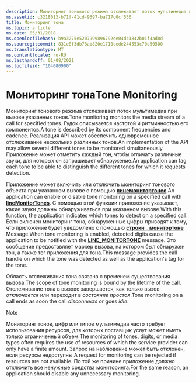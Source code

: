 ```yaml
---
description: Мониторинг тонового режима отслеживает поток мультимедиа при вызове указанных тонов.
ms.assetid: c3218013-b71f-41cd-9397-ba717c0cf556
title: Мониторинг тона
ms.topic: article
ms.date: 05/31/2018
ms.openlocfilehash: b9a3275e5207999896792ee04dc1842b01f4ad0d
ms.sourcegitcommit: 831e8f3db78ab820e1710cede244553c70e50500
ms.translationtype: MT
ms.contentlocale: ru-RU
ms.lasthandoff: 01/08/2021
ms.locfileid: "104080900"
---
```

# <a name="tone-monitoring"></a><span data-ttu-id="219b2-103">Мониторинг тона</span><span class="sxs-lookup"><span data-stu-id="219b2-103">Tone Monitoring</span></span>

<span data-ttu-id="219b2-104">Мониторинг тонового режима отслеживает поток мультимедиа при вызове указанных тонов.</span><span class="sxs-lookup"><span data-stu-id="219b2-104">Tone monitoring monitors the media stream of a call for specified tones.</span></span> <span data-ttu-id="219b2-105">Гудок описывается частотой и ритмичностью его компонентов.</span><span class="sxs-lookup"><span data-stu-id="219b2-105">A tone is described by its component frequencies and cadence.</span></span> <span data-ttu-id="219b2-106">Реализация API может обеспечить одновременное отслеживание нескольких различных тонов.</span><span class="sxs-lookup"><span data-stu-id="219b2-106">An implementation of the API may allow several different tones to be monitored simultaneously.</span></span> <span data-ttu-id="219b2-107">Приложение может отметить каждый тон, чтобы отличать различные звуки, для которых он запрашивает обнаружение.</span><span class="sxs-lookup"><span data-stu-id="219b2-107">An application can tag each tone to be able to distinguish the different tones for which it requests detection.</span></span>

<span data-ttu-id="219b2-108">Приложение может включить или отключить мониторинг тонового объекта при указанном вызове с помощью [**линемонитортонес**](/windows/desktop/api/Tapi/nf-tapi-linemonitortones).</span><span class="sxs-lookup"><span data-stu-id="219b2-108">An application can enable or disable tone monitoring on a specified call with [**lineMonitorTones**](/windows/desktop/api/Tapi/nf-tapi-linemonitortones).</span></span> <span data-ttu-id="219b2-109">С помощью этой функции приложение указывает, какие звуки должны обнаруживаться при указанном вызове.</span><span class="sxs-lookup"><span data-stu-id="219b2-109">With this function, the application indicates which tones to detect on a specified call.</span></span> <span data-ttu-id="219b2-110">Если включен мониторинг тона, обнаруженные цифры приводят к тому, что приложение будет уведомлено с помощью [**строки \_ монитортоне**](line-monitortone.md) Message.</span><span class="sxs-lookup"><span data-stu-id="219b2-110">When tone monitoring is enabled, detected digits cause the application to be notified with the [**LINE\_MONITORTONE**](line-monitortone.md) message.</span></span> <span data-ttu-id="219b2-111">Это сообщение предоставляет маркер вызова, на котором был обнаружен тон, а также тег приложения для тона.</span><span class="sxs-lookup"><span data-stu-id="219b2-111">This message provides the call handle on which the tone was detected as well as the application's tag for the tone.</span></span>

<span data-ttu-id="219b2-112">Область отслеживания тона связана с временем существования вызова.</span><span class="sxs-lookup"><span data-stu-id="219b2-112">The scope of tone monitoring is bound by the lifetime of the call.</span></span> <span data-ttu-id="219b2-113">Отслеживание тона в вызове завершается, как только вызов *отключается* или переходит в *состояние простоя*.</span><span class="sxs-lookup"><span data-stu-id="219b2-113">Tone monitoring on a call ends as soon the call *disconnects* or goes *idle*.</span></span>

> [!Note]  
> <span data-ttu-id="219b2-114">Мониторинг тонов, цифр или типов мультимедиа часто требует использования ресурсов, для которых поставщик услуг может иметь только ограниченный объем.</span><span class="sxs-lookup"><span data-stu-id="219b2-114">The monitoring of tones, digits, or media types often requires the use of resources of which the service provider can only have a finite amount.</span></span> <span data-ttu-id="219b2-115">Запрос на наблюдение может быть отклонен, если ресурсы недоступны.</span><span class="sxs-lookup"><span data-stu-id="219b2-115">A request for monitoring can be rejected if resources are not available.</span></span> <span data-ttu-id="219b2-116">По той же причине приложение должно отключить все ненужные средства мониторинга.</span><span class="sxs-lookup"><span data-stu-id="219b2-116">For the same reason, an application should disable any unnecessary monitoring.</span></span>

 

 

 



